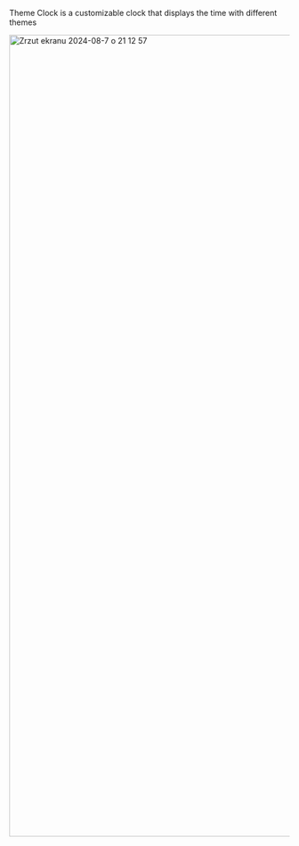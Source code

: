 Theme Clock is a customizable clock that displays the time with different themes

<img width="1439" alt="Zrzut ekranu 2024-08-7 o 21 12 57" src="https://github.com/user-attachments/assets/02e05e32-573c-4af1-9d99-ee964d84b52e">

